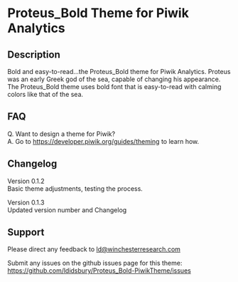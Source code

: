 # Proteus_Bold Theme for Piwik Analytics

## Description

Bold and easy-to-read...the Proteus_Bold theme for Piwik Analytics. Proteus was an early Greek god of the sea, capable of changing his appearance.  The Proteus_Bold theme uses bold font that is easy-to-read with calming colors like that of the sea.

## FAQ

Q.  Want to design a theme for Piwik? <br>
A.  Go to https://developer.piwik.org/guides/theming to learn how.


## Changelog

Version 0.1.2 <br>
Basic theme adjustments, testing the process.

Version 0.1.3 <br>
Updated version number and Changelog

## Support

Please direct any feedback to ld@winchesterresearch.com

Submit any issues on the github issues page for this theme:
https://github.com/ldidsbury/Proteus_Bold-PiwikTheme/issues


